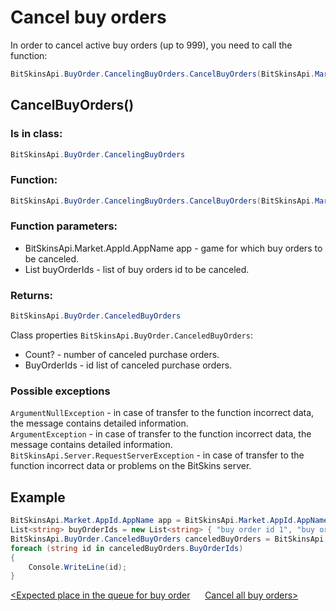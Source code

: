﻿# Cancel buy orders

In order to cancel active buy orders (up to 999), you need to call the function:

```csharp
BitSkinsApi.BuyOrder.CancelingBuyOrders.CancelBuyOrders(BitSkinsApi.Market.AppId.AppName app, List<string> buyOrderIds);
```

## CancelBuyOrders()

### Is in class:

```csharp
BitSkinsApi.BuyOrder.CancelingBuyOrders
```

### Function:

```csharp
BitSkinsApi.BuyOrder.CancelingBuyOrders.CancelBuyOrders(BitSkinsApi.Market.AppId.AppName app, List<string> buyOrderIds);
```

### Function parameters:

* BitSkinsApi.Market.AppId.AppName app - game for which buy orders to be canceled.
* List<string> buyOrderIds - list of buy orders id to be canceled.

### Returns:

```csharp
BitSkinsApi.BuyOrder.CanceledBuyOrders
```

Class properties ```BitSkinsApi.BuyOrder.CanceledBuyOrders```:
* Count? - number of canceled purchase orders.
* BuyOrderIds - id list of canceled purchase orders.

### Possible exceptions
```ArgumentNullException``` - in case of transfer to the function incorrect data, the message contains detailed information.
\
```ArgumentException``` - in case of transfer to the function incorrect data, the message contains detailed information.
\
```BitSkinsApi.Server.RequestServerException``` - in case of transfer to the function incorrect data or problems on the BitSkins server.

## Example

```csharp
BitSkinsApi.Market.AppId.AppName app = BitSkinsApi.Market.AppId.AppName.CounterStrikGlobalOffensive;
List<string> buyOrderIds = new List<string> { "buy order id 1", "buy order id 2" };
BitSkinsApi.BuyOrder.CanceledBuyOrders canceledBuyOrders = BitSkinsApi.BuyOrder.CancelingBuyOrders.CancelBuyOrders(app, buyOrderIds);
foreach (string id in canceledBuyOrders.BuyOrderIds)
{
    Console.WriteLine(id);
}
```

[<Expected place in the queue for buy order](https://github.com/dmitrydnl/BitSkinsApi/blob/master/docs/eng/buy_order/expected_place_in_queue.md) &nbsp;&nbsp;&nbsp;&nbsp; [Cancel all buy orders>](https://github.com/dmitrydnl/BitSkinsApi/blob/master/docs/eng/buy_order/cancel_all_buy_orders.md)